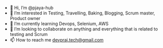 - 👋 Hi, I’m @pjaya-hub
- 👀 I’m interested in Testing, Travelling, Baking, Blogging, Scrum master, Product owner
- 🌱 I’m currently learning Devops, Selenium, AWS 
- 💞️ I’m looking to collaborate on anything and everything that is related to testing and Scrum
- 📫 How to reach me devpraj.tech@gmail.com

<!---
pjaya-hub/pjaya-hub is a ✨ special ✨ repository because its `README.md` (this file) appears on your GitHub profile.
You can click the Preview link to take a look at your changes.
--->

